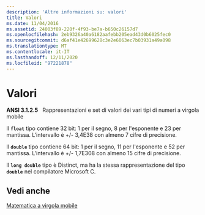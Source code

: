 ```yaml
---
description: 'Altre informazioni su: valori'
title: Valori
ms.date: 11/04/2016
ms.assetid: 24003f89-220f-4f93-be7a-b650c26157d7
ms.openlocfilehash: 2eb9326a40a6182aafebb205ead43d0b6025fec0
ms.sourcegitcommit: d6af41e42699628c3e2e6063ec7b03931a49a098
ms.translationtype: MT
ms.contentlocale: it-IT
ms.lasthandoff: 12/11/2020
ms.locfileid: "97221878"
---
```

# <a name="values"></a>Valori

**ANSI 3.1.2.5**   Rappresentazioni e set di valori dei vari tipi di numeri a virgola mobile

Il **`float`** tipo contiene 32 bit: 1 per il segno, 8 per l'esponente e 23 per mantissa. L'intervallo è +/- 3,4E38 con almeno 7 cifre di precisione.

Il **`double`** tipo contiene 64 bit: 1 per il segno, 11 per l'esponente e 52 per mantissa. L'intervallo è +/- 1,7E308 con almeno 15 cifre di precisione.

Il **`long double`** tipo è Distinct, ma ha la stessa rappresentazione del tipo **`double`** nel compilatore Microsoft C.

## <a name="see-also"></a>Vedi anche

[Matematica a virgola mobile](../c-language/floating-point-math.md)

